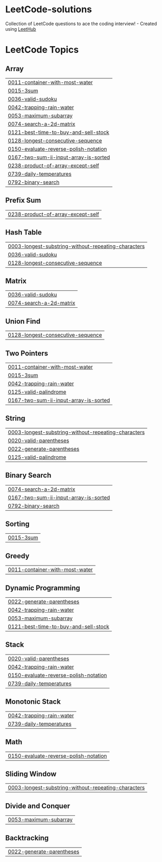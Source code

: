 # LeetCode-solutions
Collection of LeetCode questions to ace the coding interview! - Created using [LeetHub](https://github.com/QasimWani/LeetHub)

<!---LeetCode Topics Start-->
# LeetCode Topics
## Array
|  |
| ------- |
| [0011-container-with-most-water](https://github.com/KyleOkwach/LeetCode-solutions/tree/master/0011-container-with-most-water) |
| [0015-3sum](https://github.com/KyleOkwach/LeetCode-solutions/tree/master/0015-3sum) |
| [0036-valid-sudoku](https://github.com/KyleOkwach/LeetCode-solutions/tree/master/0036-valid-sudoku) |
| [0042-trapping-rain-water](https://github.com/KyleOkwach/LeetCode-solutions/tree/master/0042-trapping-rain-water) |
| [0053-maximum-subarray](https://github.com/KyleOkwach/LeetCode-solutions/tree/master/0053-maximum-subarray) |
| [0074-search-a-2d-matrix](https://github.com/KyleOkwach/LeetCode-solutions/tree/master/0074-search-a-2d-matrix) |
| [0121-best-time-to-buy-and-sell-stock](https://github.com/KyleOkwach/LeetCode-solutions/tree/master/0121-best-time-to-buy-and-sell-stock) |
| [0128-longest-consecutive-sequence](https://github.com/KyleOkwach/LeetCode-solutions/tree/master/0128-longest-consecutive-sequence) |
| [0150-evaluate-reverse-polish-notation](https://github.com/KyleOkwach/LeetCode-solutions/tree/master/0150-evaluate-reverse-polish-notation) |
| [0167-two-sum-ii-input-array-is-sorted](https://github.com/KyleOkwach/LeetCode-solutions/tree/master/0167-two-sum-ii-input-array-is-sorted) |
| [0238-product-of-array-except-self](https://github.com/KyleOkwach/LeetCode-solutions/tree/master/0238-product-of-array-except-self) |
| [0739-daily-temperatures](https://github.com/KyleOkwach/LeetCode-solutions/tree/master/0739-daily-temperatures) |
| [0792-binary-search](https://github.com/KyleOkwach/LeetCode-solutions/tree/master/0792-binary-search) |
## Prefix Sum
|  |
| ------- |
| [0238-product-of-array-except-self](https://github.com/KyleOkwach/LeetCode-solutions/tree/master/0238-product-of-array-except-self) |
## Hash Table
|  |
| ------- |
| [0003-longest-substring-without-repeating-characters](https://github.com/KyleOkwach/LeetCode-solutions/tree/master/0003-longest-substring-without-repeating-characters) |
| [0036-valid-sudoku](https://github.com/KyleOkwach/LeetCode-solutions/tree/master/0036-valid-sudoku) |
| [0128-longest-consecutive-sequence](https://github.com/KyleOkwach/LeetCode-solutions/tree/master/0128-longest-consecutive-sequence) |
## Matrix
|  |
| ------- |
| [0036-valid-sudoku](https://github.com/KyleOkwach/LeetCode-solutions/tree/master/0036-valid-sudoku) |
| [0074-search-a-2d-matrix](https://github.com/KyleOkwach/LeetCode-solutions/tree/master/0074-search-a-2d-matrix) |
## Union Find
|  |
| ------- |
| [0128-longest-consecutive-sequence](https://github.com/KyleOkwach/LeetCode-solutions/tree/master/0128-longest-consecutive-sequence) |
## Two Pointers
|  |
| ------- |
| [0011-container-with-most-water](https://github.com/KyleOkwach/LeetCode-solutions/tree/master/0011-container-with-most-water) |
| [0015-3sum](https://github.com/KyleOkwach/LeetCode-solutions/tree/master/0015-3sum) |
| [0042-trapping-rain-water](https://github.com/KyleOkwach/LeetCode-solutions/tree/master/0042-trapping-rain-water) |
| [0125-valid-palindrome](https://github.com/KyleOkwach/LeetCode-solutions/tree/master/0125-valid-palindrome) |
| [0167-two-sum-ii-input-array-is-sorted](https://github.com/KyleOkwach/LeetCode-solutions/tree/master/0167-two-sum-ii-input-array-is-sorted) |
## String
|  |
| ------- |
| [0003-longest-substring-without-repeating-characters](https://github.com/KyleOkwach/LeetCode-solutions/tree/master/0003-longest-substring-without-repeating-characters) |
| [0020-valid-parentheses](https://github.com/KyleOkwach/LeetCode-solutions/tree/master/0020-valid-parentheses) |
| [0022-generate-parentheses](https://github.com/KyleOkwach/LeetCode-solutions/tree/master/0022-generate-parentheses) |
| [0125-valid-palindrome](https://github.com/KyleOkwach/LeetCode-solutions/tree/master/0125-valid-palindrome) |
## Binary Search
|  |
| ------- |
| [0074-search-a-2d-matrix](https://github.com/KyleOkwach/LeetCode-solutions/tree/master/0074-search-a-2d-matrix) |
| [0167-two-sum-ii-input-array-is-sorted](https://github.com/KyleOkwach/LeetCode-solutions/tree/master/0167-two-sum-ii-input-array-is-sorted) |
| [0792-binary-search](https://github.com/KyleOkwach/LeetCode-solutions/tree/master/0792-binary-search) |
## Sorting
|  |
| ------- |
| [0015-3sum](https://github.com/KyleOkwach/LeetCode-solutions/tree/master/0015-3sum) |
## Greedy
|  |
| ------- |
| [0011-container-with-most-water](https://github.com/KyleOkwach/LeetCode-solutions/tree/master/0011-container-with-most-water) |
## Dynamic Programming
|  |
| ------- |
| [0022-generate-parentheses](https://github.com/KyleOkwach/LeetCode-solutions/tree/master/0022-generate-parentheses) |
| [0042-trapping-rain-water](https://github.com/KyleOkwach/LeetCode-solutions/tree/master/0042-trapping-rain-water) |
| [0053-maximum-subarray](https://github.com/KyleOkwach/LeetCode-solutions/tree/master/0053-maximum-subarray) |
| [0121-best-time-to-buy-and-sell-stock](https://github.com/KyleOkwach/LeetCode-solutions/tree/master/0121-best-time-to-buy-and-sell-stock) |
## Stack
|  |
| ------- |
| [0020-valid-parentheses](https://github.com/KyleOkwach/LeetCode-solutions/tree/master/0020-valid-parentheses) |
| [0042-trapping-rain-water](https://github.com/KyleOkwach/LeetCode-solutions/tree/master/0042-trapping-rain-water) |
| [0150-evaluate-reverse-polish-notation](https://github.com/KyleOkwach/LeetCode-solutions/tree/master/0150-evaluate-reverse-polish-notation) |
| [0739-daily-temperatures](https://github.com/KyleOkwach/LeetCode-solutions/tree/master/0739-daily-temperatures) |
## Monotonic Stack
|  |
| ------- |
| [0042-trapping-rain-water](https://github.com/KyleOkwach/LeetCode-solutions/tree/master/0042-trapping-rain-water) |
| [0739-daily-temperatures](https://github.com/KyleOkwach/LeetCode-solutions/tree/master/0739-daily-temperatures) |
## Math
|  |
| ------- |
| [0150-evaluate-reverse-polish-notation](https://github.com/KyleOkwach/LeetCode-solutions/tree/master/0150-evaluate-reverse-polish-notation) |
## Sliding Window
|  |
| ------- |
| [0003-longest-substring-without-repeating-characters](https://github.com/KyleOkwach/LeetCode-solutions/tree/master/0003-longest-substring-without-repeating-characters) |
## Divide and Conquer
|  |
| ------- |
| [0053-maximum-subarray](https://github.com/KyleOkwach/LeetCode-solutions/tree/master/0053-maximum-subarray) |
## Backtracking
|  |
| ------- |
| [0022-generate-parentheses](https://github.com/KyleOkwach/LeetCode-solutions/tree/master/0022-generate-parentheses) |
<!---LeetCode Topics End-->